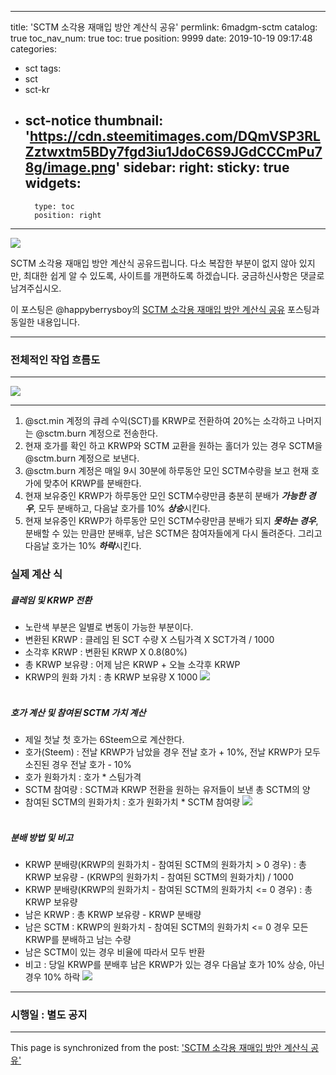 
---
title: 'SCTM 소각용 재매입 방안 계산식 공유'
permlink: 6madgm-sctm
catalog: true
toc_nav_num: true
toc: true
position: 9999
date: 2019-10-19 09:17:48
categories:
- sct
tags:
- sct
- sct-kr
- sct-notice
thumbnail: 'https://cdn.steemitimages.com/DQmVSP3RLZztwxtm5BDy7fgd3iu1JdoC6S9JGdCCCmPu78g/image.png'
sidebar:
    right:
        sticky: true
widgets:
    -
        type: toc
        position: right
---


![](https://cdn.steemitimages.com/DQmVSP3RLZztwxtm5BDy7fgd3iu1JdoC6S9JGdCCCmPu78g/image.png)

SCTM 소각용 재매입 방안 계산식 공유드립니다.
다소 복잡한 부분이 없지 않아 있지만, 최대한 쉽게 알 수 있도록, 사이트를 개편하도록 하겠습니다.
궁금하신사항은 댓글로 남겨주십시오.

이 포스팅은 @happyberrysboy의 [SCTM 소각용 재매입 방안 계산식 공유](https://www.steemcoinpan.com/sct/@happyberrysboy/46o7mh-sctm) 포스팅과 동일한 내용입니다.
___

### 전체적인 작업 흐름도

***

![](https://cdn.steemitimages.com/DQmfRyc1hXzq8Psuj5XAWLYbRv8ypQxGRZhp2RcSWwQwdPF/image.png)

***
1. @sct.min 계정의 큐레 수익(SCT)를 KRWP로 전환하여 20%는 소각하고 나머지는 @sctm.burn 계정으로 전송한다.
2. 현재 호가를 확인 하고 KRWP와 SCTM 교환을 원하는 홀더가 있는 경우 SCTM을 @sctm.burn 계정으로 보낸다.
3. @sctm.burn 계정은 매일 9시 30분에 하루동안 모인 SCTM수량을 보고 현재 호가에 맞추어 KRWP를 분배한다.
4. 현재 보유중인 KRWP가 하루동안 모인 SCTM수량만큼 충분히 분배가 ***가능한 경우***, 모두 분배하고, 다음날 호가를 10% ***상승***시킨다.
5. 현재 보유중인 KRWP가 하루동안 모인 SCTM수량만큼 분배가 되지 ***못하는 경우***, 분배할 수 있는 만큼만 분배후, 남은 SCTM은 참여자들에게 다시 돌려준다. 그리고 다음날 호가는 10% ***하락***시킨다.

### 실제 계산 식

##### 클레임 및 KRWP 전환
- 노란색 부분은 일별로 변동이 가능한 부분이다.
- 변환된 KRWP : 클레임 된 SCT 수량 X 스팀가격 X SCT가격 / 1000
- 소각후 KRWP : 변환된 KRWP X 0.8(80%)
- 총 KRWP 보유량 : 어제 남은 KRWP + 오늘 소각후 KRWP
- KRWP의 원화 가치 : 총 KRWP 보유량 X 1000
![](https://cdn.steemitimages.com/DQmTGJwNikedQKjNJ2ogTn2xiyTjYRE3gp5a88NrWTrjM53/image.png)
<br><br>
##### 호가 계산 및 참여된 SCTM 가치 계산
- 제일 첫날 첫 호가는 6Steem으로 계산한다.
- 호가(Steem) : 전날 KRWP가 남았을 경우 전날 호가 + 10%, 전날 KRWP가 모두 소진된 경우 전날 호가 - 10%
- 호가 원화가치 : 호가 * 스팀가격
- SCTM 참여량 : SCTM과 KRWP 전환을 원하는 유저들이 보낸 총 SCTM의 양
- 참여된 SCTM의 원화가치 : 호가 원화가치 * SCTM 참여량
![](https://cdn.steemitimages.com/DQmYBkBkVHjNYEnrw4Bkv9yfpveLQgpa3BdAknoJyQHMxF5/image.png)
<br><br>
##### 분배 방법 및 비고
- KRWP 분배량(KRWP의 원화가치 - 참여된 SCTM의 원화가치 > 0 경우)
   : 총 KRWP 보유량 - (KRWP의 원화가치 - 참여된 SCTM의 원화가치) / 1000
- KRWP 분배량(KRWP의 원화가치 - 참여된 SCTM의 원화가치 <= 0 경우)
   : 총 KRWP 보유량
- 남은 KRWP : 총 KRWP 보유량 - KRWP 분배량
- 남은 SCTM : KRWP의 원화가치 - 참여된 SCTM의 원화가치 <= 0 경우 모든 KRWP를 분배하고 남는 수량
- 남은 SCTM이 있는 경우 비율에 따라서 모두 반환
- 비고 : 당일 KRWP를 분배후 남은 KRWP가 있는 경우 다음날 호가 10% 상승, 아닌 경우 10% 하락
![](https://cdn.steemitimages.com/DQmUsg9ua4tuiAMQzZnL1118DrfhJYSFqm2eHVEHTPcRQab/image.png)

___


### 시행일 : 별도 공지

- - -

This page is synchronized from the post: ['SCTM 소각용 재매입 방안 계산식 공유'](https://steemit.com/@sct/6madgm-sctm)
